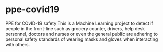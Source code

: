 # ppe-covid19
PPE for COvID-19 safety
This is a Machine Learning project to detect if people in the front-line such as grocery counter, drivers, help desk personnel, 
doctors and nurses or even the general public are adhering to personal safety standards of wearing masks and gloves when interacting with others.
